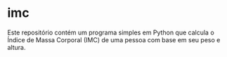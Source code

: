 # imc
Este repositório contém um programa simples em Python que calcula o Índice de Massa Corporal (IMC) de uma pessoa com base em seu peso e altura.
